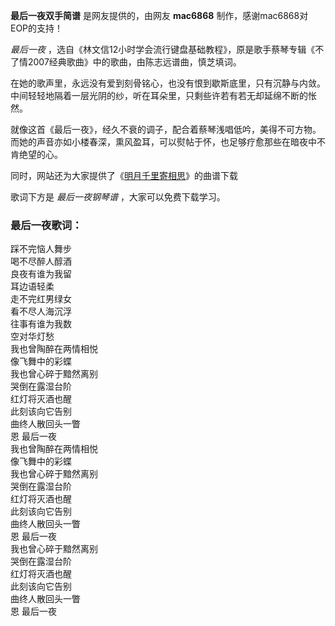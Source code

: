 

**最后一夜双手简谱** 是网友提供的，由网友 **mac6868** 制作，感谢mac6868对EOP的支持！

_最后一夜_ ，选自《林文信12小时学会流行键盘基础教程》，原是歌手蔡琴专辑《不了情2007经典歌曲》中的歌曲，由陈志远谱曲，慎芝填词。

在她的歌声里，永远没有爱到刻骨铭心，也没有恨到歇斯底里，只有沉静与内敛。中间轻轻地隔着一层光阴的纱，听在耳朵里，只剩些许若有若无却延绵不断的怅然。

就像这首《最后一夜》，经久不衰的调子，配合着蔡琴浅唱低吟，美得不可方物。而她的声音亦如小楼春深，熏风盈耳，可以熨帖于怀，也足够疗愈那些在暗夜中不肯绝望的心。

同时，网站还为大家提供了《[明月千里寄相思](Music-1084-明月千里寄相思-蔡琴版.html "明月千里寄相思")》的曲谱下载

歌词下方是 _最后一夜钢琴谱_ ，大家可以免费下载学习。

### 最后一夜歌词：

踩不完恼人舞步  
喝不尽醉人醇酒  
良夜有谁为我留  
耳边语轻柔  
走不完红男绿女  
看不尽人海沉浮  
往事有谁为我数  
空对华灯愁  
我也曾陶醉在两情相悦  
像飞舞中的彩蝶  
我也曾心碎于黯然离别  
哭倒在露湿台阶  
红灯将灭酒也醒  
此刻该向它告别  
曲终人散回头一瞥  
恩 最后一夜  
我也曾陶醉在两情相悦  
像飞舞中的彩蝶  
我也曾心碎于黯然离别  
哭倒在露湿台阶  
红灯将灭酒也醒  
此刻该向它告别  
曲终人散回头一瞥  
恩 最后一夜  
我也曾心碎于黯然离别  
哭倒在露湿台阶  
红灯将灭酒也醒  
此刻该向它告别  
曲终人散回头一瞥  
恩 最后一夜

